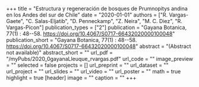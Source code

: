 +++
title = "Estructura y regeneración de bosques de Prumnopitys andina en los Andes del sur de Chile"
date = "2020-01-01"
authors = ["R. Vargas-Gaete", "C. Salas-Eljatib", "D. Penneckamp", "Z. Neira", "M. C. Diez", "R. Vargas-Picon"]
publication_types = ["2"]
publication = "Gayana Botanica, 77(1) : 48--58. https://doi.org/10.4067/S0717-66432020000100048"
publication_short = "Gayana Botanica, 77(1) : 48--58. https://doi.org/10.4067/S0717-66432020000100048"
abstract = "(Abstract not available)"
abstract_short = ""
url_pdf = "/myPubs/2020_0gayanaLleuque_rvargas.pdf"
url_code = ""
image_preview = ""
selected = false
projects = []
url_preprint = ""
url_dataset = ""
url_project = ""
url_slides = ""
url_video = ""
url_poster = ""
math = true
highlight = true
[header]
image = ""
caption = ""
+++
